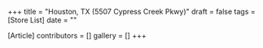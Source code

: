 +++
title = "Houston, TX (5507 Cypress Creek Pkwy)"
draft = false
tags = [Store List]
date = ""

[Article]
contributors = []
gallery = []
+++